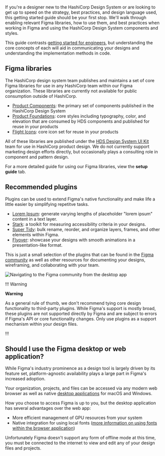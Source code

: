 If you're a designer new to the HashiCorp Design System or are looking to get up to speed on the strategy, best practices, and design language used, this getting started guide should be your first stop. We'll walk through enabling relevant Figma libraries, how to use them, and best practices when working in Figma and using the HashiCorp Design System components and styles.

This guide contrasts [getting started for engineers](/getting-started/engineers), but understanding the core concepts of each will aid in communicating your designs and understanding the implementation methods in code.

## Figma libraries

The HashiCorp design system team publishes and maintains a set of core Figma libraries for use in any HashiCorp team within our Figma organization. These libraries are currently not available for public consumption outside of HashiCorp.

- [Product Components](https://www.figma.com/file/noyY6dUMDYjmySpHcMjhkN/HDS-Product---Components?t=Ooe3pkDap3cGcgAH-1): the primary set of components published in the HashiCorp Design System
- [Product Foundations](https://www.figma.com/file/oQsMzMMnynfPWpMEt91OpH/HDS-Product---Foundations?t=4kdgl88SMIiEYhbA-1): core styles including typography, color, and elevation that are consumed by HDS components and published for reuse in your products
- [Flight Icons](https://www.figma.com/file/TLnoT5AYQfy3tZ0H68BgOr/Flight-Icons?t=nEh4FAxdjRsVInyL-1): core icon set for reuse in your products

All of these libraries are published under the [HDS Design System UI Kit](https://www.figma.com/files/team/1030156573400567478) team for use in HashiCorp product design. We do not currently support marketing design efforts directly, but occasionally plays a consulting role in component and pattern design.

For a more detailed guide for using our Figma libraries, view the **setup guide** tab.

## Recommended plugins

Plugins can be used to extend Figma's native functionality and make life a little easier by simplifying repetitve tasks.

- [Lorem Ipsum](https://www.figma.com/community/plugin/736000994034548392): generate varying lengths of placeholder "lorem ipsum" content in a text layer.
- [Stark](https://www.figma.com/community/plugin/732603254453395948): a toolkit for measuring accessibility criteria in your designs.
- [Super Tidy](https://www.figma.com/community/plugin/731260060173130163): bulk rename, reorder, and organize layers, frames, and other elements within Figma.
- [Flyover](https://www.figma.com/community/plugin/1008819354278038466): showcase your designs with smooth animations in a presentation-like format.

This is just a small selection of the plugins that can be found in the [Figma community](https://www.figma.com/community) as well as other resources for documenting your designs, wireframing, and collaborating with your team.

![Navigating to the Figma community from the desktop app](/assets/getting-started/designers/figma-community.png)

!!! Warning

**Warning**

As a general rule of thumb, we don't recommend tying core design functionality to third-party plugins. While Figma's support is mostly broad, these plugins are not supported directly by Figma and are subject to errors if Figma's API or core functionality changes. Only use plugins as a support mechanism within your design files.

!!!

## Should I use the Figma desktop or web application?

While Figma's industry prominence as a design tool is largely driven by its feature set, platform-agnostic availability plays a large part in Figma's increased adoption.

Your organization, projects, and files can be accessed via any modern web browser as well as native [desktop applications](https://www.figma.com/downloads/) for macOS and Windows.

How you choose to access Figma is up to you, but the desktop application has several advantages over the web app:

- More efficient management of GPU resources from your system
- Native integration for using local fonts ([more information on using fonts within the browser application](https://help.figma.com/hc/en-us/articles/360039956894-Access-local-fonts-on-your-computer#browser))

Unfortunately Figma doesn't support any form of offline mode at this time, you must be connected to the internet to view and edit any of your design files and projects.
